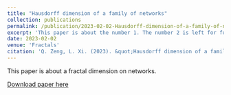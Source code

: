 ```yaml
---
title: "Hausdorff dimension of a family of networks"
collection: publications
permalink: /publication/2023-02-02-Hausdorff-dimension-of-a-family-of-networks
excerpt: 'This paper is about the number 1. The number 2 is left for future work.'
date: 2023-02-02
venue: 'Fractals'
citation: 'Q. Zeng, L. Xi. (2023). &quot;Hausdorff dimension of a family of networks.&quot; <i>Fractals</i>. 31(1) 2350016.'
---
```

This paper is about a fractal dimension on networks.

[Download paper here](http://academicpages.github.io/files/230202.pdf)


